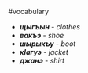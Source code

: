 #vocabulary
- **_щыгъын_** - _clothes_
- **_вакъэ_** - _shoe_
- **_шырыкъу_** - _boot_
- **_кIагуэ_** - _jacket_
- **_джанэ_** - _shirt_